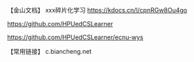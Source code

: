 【金山文档】 xxx碎片化学习
https://kdocs.cn/l/cpnRGw8Ou4go



https://github.com/HPUedCSLearner





https://github.com/HPUedCSLearner/ecnu-wys


【常用链接】
c.biancheng.net
